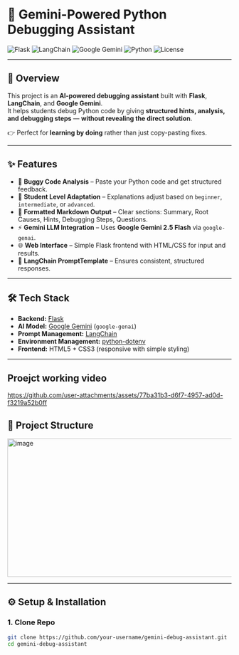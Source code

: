 # 🐍 Gemini-Powered Python Debugging Assistant

![Flask](https://img.shields.io/badge/Flask-2.3.2-green?logo=flask) 
![LangChain](https://img.shields.io/badge/LangChain-🔥-blue?logo=chainlink) 
![Google Gemini](https://img.shields.io/badge/Gemini-2.5--flash-ff69b4?logo=google) 
![Python](https://img.shields.io/badge/Python-3.10+-yellow?logo=python)
![License](https://img.shields.io/badge/License-MIT-purple)

---

## 📌 Overview
This project is an **AI-powered debugging assistant** built with **Flask**, **LangChain**, and **Google Gemini**.  
It helps students debug Python code by giving **structured hints, analysis, and debugging steps** — **without revealing the direct solution**.  

👉 Perfect for **learning by doing** rather than just copy-pasting fixes.  

---

## ✨ Features
- 🐞 **Buggy Code Analysis** – Paste your Python code and get structured feedback.  
- 🎯 **Student Level Adaptation** – Explanations adjust based on `beginner`, `intermediate`, or `advanced`.  
- 📑 **Formatted Markdown Output** – Clear sections: Summary, Root Causes, Hints, Debugging Steps, Questions.  
- ⚡ **Gemini LLM Integration** – Uses **Google Gemini 2.5 Flash** via `google-genai`.  
- 🌐 **Web Interface** – Simple Flask frontend with HTML/CSS for input and results.  
- 🧠 **LangChain PromptTemplate** – Ensures consistent, structured responses.  

---

## 🛠️ Tech Stack
- **Backend:** [Flask](https://flask.palletsprojects.com/)  
- **AI Model:** [Google Gemini](https://ai.google.dev/) (`google-genai`)  
- **Prompt Management:** [LangChain](https://www.langchain.com/)  
- **Environment Management:** [python-dotenv](https://pypi.org/project/python-dotenv/)  
- **Frontend:** HTML5 + CSS3 (responsive with simple styling)  

---

## Proejct working video




https://github.com/user-attachments/assets/77ba31b3-d6f7-4957-ad0d-f3219a52b0ff


## 📂 Project Structure

<img width="1053" height="311" alt="image" src="https://github.com/user-attachments/assets/148e6312-ffd3-4d1b-b561-171a652f27a0" />

----

## ⚙️ Setup & Installation

### 1. Clone Repo
```bash
git clone https://github.com/your-username/gemini-debug-assistant.git
cd gemini-debug-assistant



